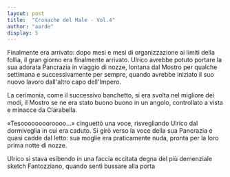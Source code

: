 ```yaml
---
layout: post
title:  "Cronache del Male - Vol.4"
author: "aarde"
display: 5
---
```

Finalmente era arrivato: dopo mesi e mesi di organizzazione ai limiti della follia, il gran giorno era finalmente arrivato.
Ulrico avrebbe potuto portare la sua adorata Pancrazia in viaggio di nozze, lontana dal Mostro per qualche settimana e successivamente per sempre, quando avrebbe iniziato il suo nuovo lavoro dall'altro capo dell'Impero. 

La cerimonia, come il successivo banchetto, si era svolta nel migliore dei modi, il Mostro se ne era stato buono buono in un angolo, controllato a vista e minacce da Clarabella.

«Tesooooooooroooo...» cinguettò una voce, risvegliando Ulrico dal dormiveglia in cui era caduto. Si girò verso la voce della sua Pancrazia e quasi cadde dal letto: sua moglie era praticamente nuda, pronta per la loro prima notte di nozze.

Ulrico si stava esibendo in una faccia eccitata degna del più demenziale sketch Fantozziano, quando sentì bussare alla porta


